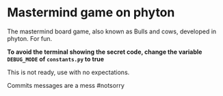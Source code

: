 # Mastermind game on phyton

The mastermind board game, also known as Bulls and cows, developed in phyton. For fun.

**To avoid the terminal showing the secret code, change the variable `DEBUG_MODE` of `constants.py` to true**

This is not ready, use with no expectations. 

Commits messages are a mess #notsorry
